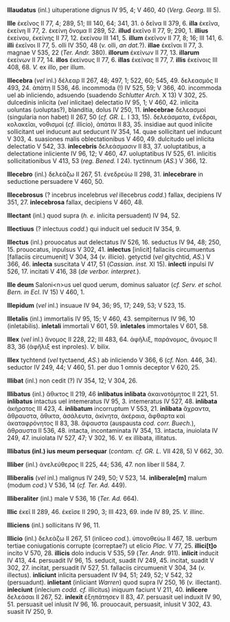**Illaudatus** (inl.) uituperatione dignus IV 95, 4; V 460, 40 (*Verg.*
*Georg.* III 5).

**Ille** ἐκεῖνος II 77, 4; 289, 51; III 140, 64; 341, 31. ὁ δεῖνα II
379, 6. **illa** ἐκεῖνα, ἐκείνη II 77, 2. ἐκείνη ὄνομα II 289, 52.
**illud** ἐκεῖνο II 77, 9; 290, 1. **illius** ἐκείνου, ἐκείνης II 77,
12. ἐκείνου III 141, 5. **illum** ἐκεῖνον II 77, 8; 16; III 141, 6.
**illi** ἐκεῖνοι II 77, 5. olli IV 350, 48 (*v.* olli, *an dat.*?).
**illae** ἐκεῖναι II 77, 3. magnae V 535, 22 (*Ter. Andr.* 380).
**illorum** ἐκείνων II 77, 13. **illarum** ἐκείνων II 77, 14. **illos**
ἐκείνους II 77, 6. **illas** ἐκείνας II 77, 7. **illis** ἐκείνοις III
408, 68. *V.* ex illo, per illum.

**Illecebra** (*vel* inl.) δέλεαρ II 267, 48; 497, 1; 522, 60; 545, 49.
δελεασμός II 493, 24. ἀπάτη II 536, 46. incommoda (!) IV 525, 59; V 366,
40. incommoda uel ab inliciendo, adsuendo (suadendo *Schlutter Arch.* X
13) V 302, 25. dulcedinis inlicita (*vel* inlicitae) delectatio IV 95,
1; V 460, 42. inlicita uoluntas (uoluptas?), blanditia, dolus IV 250,
11. **inlecebrae** δελεασμοί (singularia non habet) II 267, 50 (*cf.*
*GR. L.* I 33, 15). δελεάσματα, ἐνέδραι, κολακεῖαι, νοθισμοί (*cf.*
illicio), ἀπάται II 83, 35. insidiae aut quod inlicite sollicitant uel
inducunt aut seducunt IV 354, 14. quae sollicitant uel inducunt V 303,
4. suasiones malis oblectationibus V 460, 49. dulcitudo uel inlicita
delectatio V 542, 33. **inlecebris** δελεάσμασιν II 83, 37.
uoluptatibus, a delectatione inliciente IV 96, 12; V 460, 47.
uoluptatibus IV 525, 61. inlicitis sollicitationibus V 413, 53 (*reg.*
*Bened.* I 24). tyctinnum (*AS.*) V 366, 12.

**Illecebro** (inl.) δελεάζω II 267, 51. ἐνεδρεύω II 298, 31.
**inlecebrare** in seductione persuadere V 460, 50.

**Illecebrosus** (? incebrus incelebrus *vel* illecebrus *codd.*)
fallax, decipiens IV 351, 27. **inlecebrosa** fallax, decipiens V 460,
48.

**Illectant** (inl.) quod supra (*h. e.* inlicita persuadent) IV 94, 52.

**Illectiuus** (? inlectuus *codd.*) qui inducit uel seducit IV 354, 9.

**Illectus** (inl.) prouocatus aut delectatus IV 526, 16. seductus IV
94, 48; 250, 15. prouocatus, inpulsus V 302, 41. **inlectus**
[inlicit] fallaciis circumuentus [fallaciis circumuenit] V 304, 34
(*v.* illicio). getyctid (*vel* gitychtid, *AS.*) V 366, 46. **inlecta**
suscitata V 417, 51 (*Cassian. inst.* XI 15). **inlecti** inpulsi IV
526, 17. incitati V 416, 38 (*de verbor. interpret.*).

**Ille deum** Saloni\<n\>us uel quod uerum, dominus saluator (*cf. Serv.
et schol. Bern. in Ecl.* IV 15) V 460, 1.

**Illepidum** (*vel* inl.) insuaue IV 94, 36; 95, 17; 249, 53; V 523,
15.

**Illetalis** (inl.) immortalis IV 95, 15; V 460, 43. sempiternus IV 96,
10 (inletabilis). **inletali** immortali V 601, 59. **inletales**
immortales V 601, 58.

**Illex** (*vel* inl.) ἄνομος II 228, 22; III 483, 64. ἀφῆλιξ,
παράνομος, ἄνομος II 83, 36 (ἀφῆλιξ est inproles). *V.* bilix.

**Illex** tychtend (*vel* tyctaend, *AS.*) ab inliciendo V 366, 6 (*cf.
Non.* 446, 34). seductor IV 249, 44; V 460, 51. per duo 1 omnis deceptor
V 620, 25.

**Illibat** (inl.) non cedit (?) IV 354, 12; V 304, 26.

**Illibatus** (inl.) ἄθικτος II 219, 46 **inlibatus inlibata**
ἀκαινοτόμητος II 221, 51. **inlibatus** intactus uel intemeratus IV 95,
3. intemeratus IV 527, 48. **inlibata** ἀκήρατος III 423, 4.
**inlibatum** incorruptum V 553, 21. **inlibata** ἄχραντα, ἄθραυστα,
ἄθικτα, ἀσάλευτα, ἀκίνητα, ἀκέραια, ἄφθαρτα καὶ ἀκαταφρόνητος II 83, 38.
ἄψαυστα (auspausta *cod. corr. Buech.*), ἄθραυστα II 536, 48. intacta,
incontaminata IV 354, 13. intacta, inuiolata IV 249, 47. inuiolata IV
527, 47; V 302, 16. *V.* ex illibata, illitatus.

**Illibatus (inl.) ius meum persequar** (*contam. cf. GR. L.* VII
428, 5) V 662, 30.

**Illiber** (inl.) ἀνελεύθερος II 225, 44; 536, 47. non liber II 584, 7.

**Illiberalis** (*vel* inl.) malignus IV 249, 50; V 523, 14.
**inliberale[m]** malum (modum *cod*.) V 536, 14 (*cf. Ter. Ad.* 449).

**Illiberaliter** (inl.) male V 536, 16 (*Ter. Ad.* 664).

**Illic** ἐκεῖ II 289, 46. ἐκεῖσε II 290, 3; III 423, 69. inde IV 89,
25. *V.* illinc.

**Illiciens** (inl.) sollicitans IV 96, 11.

**Illicio** (inl.) δελεάζω II 267, 51 (inliceo *cod.*). ὑπονοθεύω II
467, 18. uerbum tertiae coniugationis corrupte (correptae?) ut elicio
*Plac.* V 77, 25. **illici[t]o** incito V 570, 28. **illicis** dolo
inducis V 535, 59 (*Ter. Andr.* 911). **inlicit** inducit IV 413, 44.
persuadit IV 96, 15. seducit, suadit IV 249, 45. incitat, suadit V 302,
27. incitat, persuadit IV 527, 51. fallaciis circumuenit V 304, 34 (*v.*
illectus). **inliciunt** inlicita persuadent IV 94, 51; 249, 52; V 542,
32 (persuadunt). **inlietant** (inliciant *Warren*) quod supra IV 250,
16 (*v.* illectant). **inleciunt** (inlecium *codd. cf.* illicitus)
iniquum faciunt V 211, 40. **inlicere** δελεάσαι II 267, 52. **inlexit**
ἐξηπάτησεν II 83, 47. persuasit uel induxit IV 90, 51. persuasit uel
inlusit IV 96, 16. prouocauit, persuasit, inlusit V 302, 43. suasit IV
250, 9.
